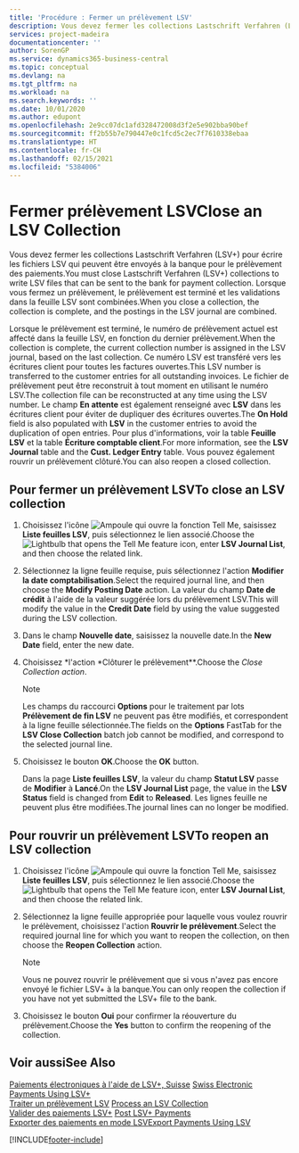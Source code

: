 ```yaml
---
title: 'Procédure : Fermer un prélèvement LSV'
description: Vous devez fermer les collections Lastschrift Verfahren (LSV+) pour écrire les fichiers LSV qui peuvent être envoyés à la banque pour le prélèvement des paiements. Lorsque vous fermez un prélèvement, le prélèvement est terminé et les validations dans la feuille LSV sont combinées.
services: project-madeira
documentationcenter: ''
author: SorenGP
ms.service: dynamics365-business-central
ms.topic: conceptual
ms.devlang: na
ms.tgt_pltfrm: na
ms.workload: na
ms.search.keywords: ''
ms.date: 10/01/2020
ms.author: edupont
ms.openlocfilehash: 2e9cc07dc1afd328472008d3f2e5e902bba90bef
ms.sourcegitcommit: ff2b55b7e790447e0c1fcd5c2ec7f7610338ebaa
ms.translationtype: HT
ms.contentlocale: fr-CH
ms.lasthandoff: 02/15/2021
ms.locfileid: "5384006"
---
```

# <a name="close-an-lsv-collection"></a><span data-ttu-id="f3070-104">Fermer prélèvement LSV</span><span class="sxs-lookup"><span data-stu-id="f3070-104">Close an LSV Collection</span></span>
<span data-ttu-id="f3070-105">Vous devez fermer les collections Lastschrift Verfahren (LSV+) pour écrire les fichiers LSV qui peuvent être envoyés à la banque pour le prélèvement des paiements.</span><span class="sxs-lookup"><span data-stu-id="f3070-105">You must close Lastschrift Verfahren (LSV+) collections to write LSV files that can be sent to the bank for payment collection.</span></span> <span data-ttu-id="f3070-106">Lorsque vous fermez un prélèvement, le prélèvement est terminé et les validations dans la feuille LSV sont combinées.</span><span class="sxs-lookup"><span data-stu-id="f3070-106">When you close a collection, the collection is complete, and the postings in the LSV journal are combined.</span></span>  

<span data-ttu-id="f3070-107">Lorsque le prélèvement est terminé, le numéro de prélèvement actuel est affecté dans la feuille LSV, en fonction du dernier prélèvement.</span><span class="sxs-lookup"><span data-stu-id="f3070-107">When the collection is complete, the current collection number is assigned in the LSV journal, based on the last collection.</span></span> <span data-ttu-id="f3070-108">Ce numéro LSV est transféré vers les écritures client pour toutes les factures ouvertes.</span><span class="sxs-lookup"><span data-stu-id="f3070-108">This LSV number is transferred to the customer entries for all outstanding invoices.</span></span> <span data-ttu-id="f3070-109">Le fichier de prélèvement peut être reconstruit à tout moment en utilisant le numéro LSV.</span><span class="sxs-lookup"><span data-stu-id="f3070-109">The collection file can be reconstructed at any time using the LSV number.</span></span> <span data-ttu-id="f3070-110">Le champ **En attente** est également renseigné avec **LSV** dans les écritures client pour éviter de dupliquer des écritures ouvertes.</span><span class="sxs-lookup"><span data-stu-id="f3070-110">The **On Hold** field is also populated with **LSV** in the customer entries to avoid the duplication of open entries.</span></span> <span data-ttu-id="f3070-111">Pour plus d'informations, voir la table **Feuille LSV** et la table **Écriture comptable client**.</span><span class="sxs-lookup"><span data-stu-id="f3070-111">For more information, see the **LSV Journal** table and the **Cust. Ledger Entry** table.</span></span> <span data-ttu-id="f3070-112">Vous pouvez également rouvrir un prélèvement clôturé.</span><span class="sxs-lookup"><span data-stu-id="f3070-112">You can also reopen a closed collection.</span></span>  

## <a name="to-close-an-lsv-collection"></a><span data-ttu-id="f3070-113">Pour fermer un prélèvement LSV</span><span class="sxs-lookup"><span data-stu-id="f3070-113">To close an LSV collection</span></span>  

1.  <span data-ttu-id="f3070-114">Choisissez l'icône ![Ampoule qui ouvre la fonction Tell Me](../../media/ui-search/search_small.png "Dites-moi ce que vous voulez faire"), saisissez **Liste feuilles LSV**, puis sélectionnez le lien associé.</span><span class="sxs-lookup"><span data-stu-id="f3070-114">Choose the ![Lightbulb that opens the Tell Me feature](../../media/ui-search/search_small.png "Tell me what you want to do") icon, enter **LSV Journal List**, and then choose the related link.</span></span>  
2.  <span data-ttu-id="f3070-115">Sélectionnez la ligne feuille requise, puis sélectionnez l'action **Modifier la date comptabilisation**.</span><span class="sxs-lookup"><span data-stu-id="f3070-115">Select the required journal line, and then choose the **Modify Posting Date** action.</span></span> <span data-ttu-id="f3070-116">La valeur du champ **Date de crédit** à l'aide de la valeur suggérée lors du prélèvement LSV.</span><span class="sxs-lookup"><span data-stu-id="f3070-116">This will modify the value in the **Credit Date** field by using the value suggested during the LSV collection.</span></span>  
3.  <span data-ttu-id="f3070-117">Dans le champ **Nouvelle date**, saisissez la nouvelle date.</span><span class="sxs-lookup"><span data-stu-id="f3070-117">In the **New Date** field, enter the new date.</span></span>  
4.  <span data-ttu-id="f3070-118">Choisissez \*l'action \*Clôturer le prélèvement\*\*.</span><span class="sxs-lookup"><span data-stu-id="f3070-118">Choose the **Close Collection* action*.</span></span>  

    > [!NOTE]  
    >  <span data-ttu-id="f3070-119">Les champs du raccourci **Options** pour le traitement par lots **Prélèvement de fin LSV** ne peuvent pas être modifiés, et correspondent à la ligne feuille sélectionnée.</span><span class="sxs-lookup"><span data-stu-id="f3070-119">The fields on the **Options** FastTab for the **LSV Close Collection** batch job cannot be modified, and correspond to the selected journal line.</span></span>  

5.  <span data-ttu-id="f3070-120">Choisissez le bouton **OK**.</span><span class="sxs-lookup"><span data-stu-id="f3070-120">Choose the **OK** button.</span></span>  

    <span data-ttu-id="f3070-121">Dans la page **Liste feuilles LSV**, la valeur du champ **Statut LSV** passe de **Modifier** à **Lancé**.</span><span class="sxs-lookup"><span data-stu-id="f3070-121">On the **LSV Journal List** page, the value in the **LSV Status** field is changed from **Edit** to **Released**.</span></span> <span data-ttu-id="f3070-122">Les lignes feuille ne peuvent plus être modifiées.</span><span class="sxs-lookup"><span data-stu-id="f3070-122">The journal lines can no longer be modified.</span></span>  

## <a name="to-reopen-an-lsv-collection"></a><span data-ttu-id="f3070-123">Pour rouvrir un prélèvement LSV</span><span class="sxs-lookup"><span data-stu-id="f3070-123">To reopen an LSV collection</span></span>  

1.  <span data-ttu-id="f3070-124">Choisissez l'icône ![Ampoule qui ouvre la fonction Tell Me](../../media/ui-search/search_small.png "Dites-moi ce que vous voulez faire"), saisissez **Liste feuilles LSV**, puis sélectionnez le lien associé.</span><span class="sxs-lookup"><span data-stu-id="f3070-124">Choose the ![Lightbulb that opens the Tell Me feature](../../media/ui-search/search_small.png "Tell me what you want to do") icon, enter **LSV Journal List**, and then choose the related link.</span></span>  
2.  <span data-ttu-id="f3070-125">Sélectionnez la ligne feuille appropriée pour laquelle vous voulez rouvrir le prélèvement, choisissez l'action **Rouvrir le prélèvement**.</span><span class="sxs-lookup"><span data-stu-id="f3070-125">Select the required journal line for which you want to reopen the collection, on then choose the **Reopen Collection** action.</span></span>  

    > [!NOTE]  
    >  <span data-ttu-id="f3070-126">Vous ne pouvez rouvrir le prélèvement que si vous n'avez pas encore envoyé le fichier LSV+ à la banque.</span><span class="sxs-lookup"><span data-stu-id="f3070-126">You can only reopen the collection if you have not yet submitted the LSV+ file to the bank.</span></span>  

3.  <span data-ttu-id="f3070-127">Choisissez le bouton **Oui** pour confirmer la réouverture du prélèvement.</span><span class="sxs-lookup"><span data-stu-id="f3070-127">Choose the **Yes** button to confirm the reopening of the collection.</span></span>  

## <a name="see-also"></a><span data-ttu-id="f3070-128">Voir aussi</span><span class="sxs-lookup"><span data-stu-id="f3070-128">See Also</span></span>  
 <span data-ttu-id="f3070-129">[Paiements électroniques à l'aide de LSV+, Suisse](swiss-electronic-payments-using-lsv-.md) </span><span class="sxs-lookup"><span data-stu-id="f3070-129">[Swiss Electronic Payments Using LSV+](swiss-electronic-payments-using-lsv-.md) </span></span>  
 <span data-ttu-id="f3070-130">[Traiter un prélèvement LSV](how-to-process-an-lsv-collection.md) </span><span class="sxs-lookup"><span data-stu-id="f3070-130">[Process an LSV Collection](how-to-process-an-lsv-collection.md) </span></span>  
 <span data-ttu-id="f3070-131">[Valider des paiements LSV+](how-to-post-lsv-payments.md) </span><span class="sxs-lookup"><span data-stu-id="f3070-131">[Post LSV+ Payments](how-to-post-lsv-payments.md) </span></span>  
 [<span data-ttu-id="f3070-132">Exporter des paiements en mode LSV</span><span class="sxs-lookup"><span data-stu-id="f3070-132">Export Payments Using LSV</span></span>](how-to-export-payments-using-lsv.md)


[!INCLUDE[footer-include](../../includes/footer-banner.md)]
